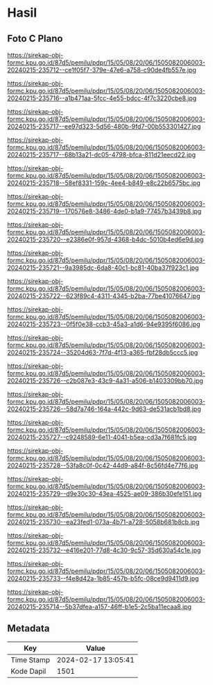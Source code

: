 # Hasil

## Foto C Plano

https://sirekap-obj-formc.kpu.go.id/87d5/pemilu/pdpr/15/05/08/20/06/1505082006003-20240215-235712--ce1f05f7-379e-47e6-a758-c90de4fb557e.jpg

https://sirekap-obj-formc.kpu.go.id/87d5/pemilu/pdpr/15/05/08/20/06/1505082006003-20240215-235716--a1b471aa-5fcc-4e55-bdcc-4f7c3220cbe8.jpg

https://sirekap-obj-formc.kpu.go.id/87d5/pemilu/pdpr/15/05/08/20/06/1505082006003-20240215-235717--ee97d323-5d56-480b-9fd7-00b553301427.jpg

https://sirekap-obj-formc.kpu.go.id/87d5/pemilu/pdpr/15/05/08/20/06/1505082006003-20240215-235717--68b13a21-dc05-4798-bfca-811d21eecd22.jpg

https://sirekap-obj-formc.kpu.go.id/87d5/pemilu/pdpr/15/05/08/20/06/1505082006003-20240215-235718--58ef8331-159c-4ee4-b849-e8c22b6575bc.jpg

https://sirekap-obj-formc.kpu.go.id/87d5/pemilu/pdpr/15/05/08/20/06/1505082006003-20240215-235719--170576e8-3486-4de0-b1a9-77457b3439b8.jpg

https://sirekap-obj-formc.kpu.go.id/87d5/pemilu/pdpr/15/05/08/20/06/1505082006003-20240215-235720--e2386e0f-957d-4368-b4dc-5010b4ed6e9d.jpg

https://sirekap-obj-formc.kpu.go.id/87d5/pemilu/pdpr/15/05/08/20/06/1505082006003-20240215-235721--9a3985dc-6da8-40c1-bc81-40ba37f923c1.jpg

https://sirekap-obj-formc.kpu.go.id/87d5/pemilu/pdpr/15/05/08/20/06/1505082006003-20240215-235722--623f89c4-4311-4345-b2ba-77be41076647.jpg

https://sirekap-obj-formc.kpu.go.id/87d5/pemilu/pdpr/15/05/08/20/06/1505082006003-20240215-235723--0f5f0e38-ccb3-45a3-a1d6-94e9395f6086.jpg

https://sirekap-obj-formc.kpu.go.id/87d5/pemilu/pdpr/15/05/08/20/06/1505082006003-20240215-235724--35204d63-7f7d-4f13-a365-fbf28db5ccc5.jpg

https://sirekap-obj-formc.kpu.go.id/87d5/pemilu/pdpr/15/05/08/20/06/1505082006003-20240215-235726--c2b087e3-43c9-4a31-a506-b1403309bb70.jpg

https://sirekap-obj-formc.kpu.go.id/87d5/pemilu/pdpr/15/05/08/20/06/1505082006003-20240215-235726--58d7a746-164a-442c-9d63-de531acb1bd8.jpg

https://sirekap-obj-formc.kpu.go.id/87d5/pemilu/pdpr/15/05/08/20/06/1505082006003-20240215-235727--c9248589-6e11-4041-b5ea-cd3a7f681fc5.jpg

https://sirekap-obj-formc.kpu.go.id/87d5/pemilu/pdpr/15/05/08/20/06/1505082006003-20240215-235728--53fa8c0f-0c42-44d9-a84f-8c56fd4e77f6.jpg

https://sirekap-obj-formc.kpu.go.id/87d5/pemilu/pdpr/15/05/08/20/06/1505082006003-20240215-235729--d9e30c30-43ea-4525-ae09-386b30efe151.jpg

https://sirekap-obj-formc.kpu.go.id/87d5/pemilu/pdpr/15/05/08/20/06/1505082006003-20240215-235730--ea23fed1-073a-4b71-a728-5058b681b8cb.jpg

https://sirekap-obj-formc.kpu.go.id/87d5/pemilu/pdpr/15/05/08/20/06/1505082006003-20240215-235732--e416e201-77d8-4c30-9c57-35d630a54c1e.jpg

https://sirekap-obj-formc.kpu.go.id/87d5/pemilu/pdpr/15/05/08/20/06/1505082006003-20240215-235733--f4e8d42a-1b85-457b-b5fc-08ce9d9411d9.jpg

https://sirekap-obj-formc.kpu.go.id/87d5/pemilu/pdpr/15/05/08/20/06/1505082006003-20240215-235714--5b37dfea-a157-46ff-b1e5-2c5ba11ecaa8.jpg


## Metadata

| Key        | Value               |
| ---------- | ------------------- |
| Time Stamp | 2024-02-17 13:05:41 |
| Kode Dapil | 1501                |



